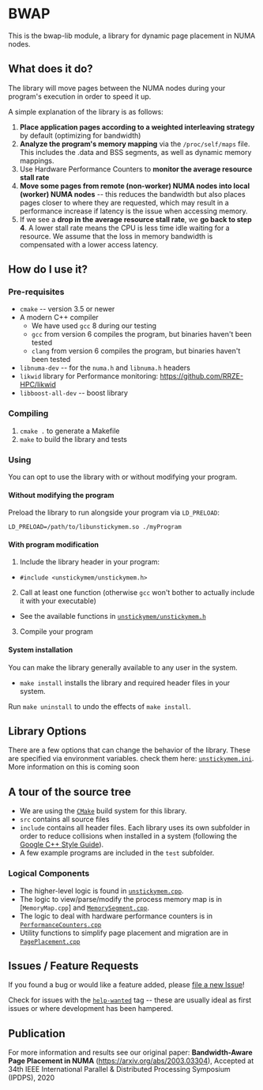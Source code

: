 # BWAP
This is the bwap-lib module, a library for dynamic page placement in NUMA nodes.

## What does it do?
The library will move pages between the NUMA nodes during your program's
execution in order to speed it up.

A simple explanation of the library is as follows:
1. **Place application pages according to a weighted interleaving strategy** by default (optimizing for bandwidth)
2. **Analyze the program's memory mapping** via the `/proc/self/maps` file. This includes the .data and BSS
segments, as well as dynamic memory mappings.
3. Use Hardware Performance Counters to **monitor the average resource stall rate**
4. **Move some pages from remote (non-worker) NUMA nodes into local (worker) NUMA nodes** -- this reduces the bandwidth but also places pages closer to where they are requested, which may result in a performance increase if latency is the
issue when accessing memory.
5. If we see a **drop in the average resource stall rate**, we **go back to step 4**. 
A lower stall rate means the CPU is less time idle waiting for a resource.
We assume that the loss in memory bandwidth is compensated with a lower access
latency.

## How do I use it?

### Pre-requisites

- `cmake` -- version 3.5 or newer
- A modern C++ compiler
  - We have used `gcc` 8 during our testing
  - `gcc` from version 6 compiles the program, but binaries haven't been tested
  - `clang` from version 6 compiles the program, but binaries haven't been tested
- `libnuma-dev` -- for the `numa.h` and `libnuma.h` headers
- `likwid` library for Performance monitoring: https://github.com/RRZE-HPC/likwid
- `libboost-all-dev` -- boost library

### Compiling

1. `cmake .` to generate a Makefile
2. `make` to build the library and tests

### Using

You can opt to use the library with or without modifying your program.

#### Without modifying the program
Preload the library to run alongside your program via `LD_PRELOAD`:

```LD_PRELOAD=/path/to/libunstickymem.so ./myProgram```

#### With program modification
1. Include the library header in your program:
  - `#include <unstickymem/unstickymem.h>`
2. Call at least one function (otherwise `gcc` won't bother to actually include
it with your executable)
  - See the available functions in [`unstickymem/unstickymem.h`](https://github.com/gureya/bwap/blob/master/include/unstickymem/unstickymem.h)
3. Compile your program

#### System installation
You can make the library generally available to any user in the system.
- `make install` installs the library and required header files in your system.

Run `make uninstall` to undo the effects of `make install`.

## Library Options
There are a few options that can change the behavior of the library.
These are specified via environment variables. check them here: [`unstickymem.ini`](https://github.com/gureya/bwap/blob/master/unstickymem.ini). More information on this is coming soon

## A tour of the source tree
- We are using the [`CMake`](https://cmake.org) build system for this library.
- `src` contains all source files
- `include` contains all header files. Each library uses its own subfolder in
order to reduce collisions when installed in a system (following the [Google
C++ Style Guide](https://google.github.io/styleguide/cppguide.html)).
- A few example programs are included in the `test` subfolder.

### Logical Components
- The higher-level logic is found in [`unstickymem.cpp`](https://github.com/gureya/bwap/blob/master/src/unstickymem/unstickymem.cpp).
- The logic to view/parse/modify the process memory map is in [`MemoryMap.cpp`] and [`MemorySegment.cpp`](https://github.com/gureya/bwap/tree/master/src/unstickymem/memory).
- The logic to deal with hardware performance counters is in [`PerformanceCounters.cpp`](https://github.com/gureya/bwap/blob/master/src/unstickymem/PerformanceCounters.cpp)
- Utility functions to simplify page placement and migration are in [`PagePlacement.cpp`](https://github.com/gureya/bwap/blob/master/src/unstickymem/PagePlacement.cpp)

## Issues / Feature Requests
If you found a bug or would like a feature added, please
[file a new Issue](https://github.com/gureya/bwap/issues)!

Check for issues with the
[`help-wanted`](https://github.com/gureya/bwap/issues)
tag -- these are usually ideal as first
issues or where development has been hampered.

## Publication
For more information and results see our original paper: **Bandwidth-Aware Page Placement in NUMA** (https://arxiv.org/abs/2003.03304),
Accepted at 34th IEEE International Parallel & Distributed Processing Symposium (IPDPS), 2020
